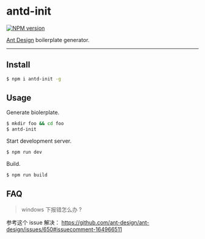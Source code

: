 # antd-init

[![NPM version](https://img.shields.io/npm/v/antd-init.svg?style=flat)](https://npmjs.org/package/antd-init)

[Ant Design](https://github.com/ant-design/ant-design) boilerplate generator.

----

## Install

```bash
$ npm i antd-init -g
```

## Usage

Generate biolerplate.

```bash
$ mkdir foo && cd foo
$ antd-init
```

Start development server.

```bash
$ npm run dev
```

Build.

```bash
$ npm run build
```

## FAQ

> windows 下报错怎么办 ?

参考这个 issue 解决： https://github.com/ant-design/ant-design/issues/650#issuecomment-164966511
